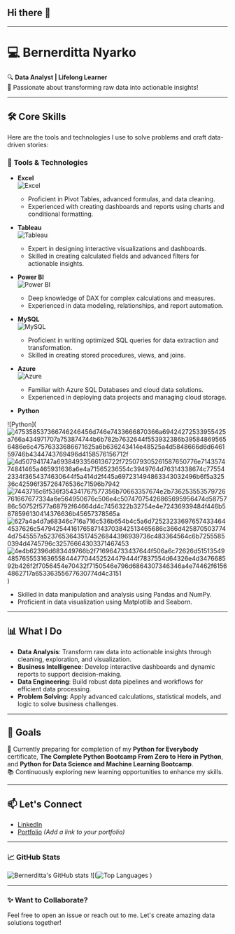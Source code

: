 ## Hi there 👋

---

# 💻 Bernerditta Nyarko  
🔍 **Data Analyst | Lifelong Learner**  
🌟 Passionate about transforming raw data into actionable insights!  

---

## 🛠️ Core Skills  
Here are the tools and technologies I use to solve problems and craft data-driven stories:  

### 🧰 **Tools & Technologies**
- **Excel**  
  ![Excel]()  
  - Proficient in Pivot Tables, advanced formulas, and data cleaning.  
  - Experienced with creating dashboards and reports using charts and conditional formatting.  

- **Tableau**  
  ![Tableau]()  
  - Expert in designing interactive visualizations and dashboards.  
  - Skilled in creating calculated fields and advanced filters for actionable insights.  

- **Power BI**  
  ![Power BI]()  
  - Deep knowledge of DAX for complex calculations and measures.  
  - Experienced in data modeling, relationships, and report automation.  

- **MySQL**  
  ![MySQL]()  
  - Proficient in writing optimized SQL queries for data extraction and transformation.  
  - Skilled in creating stored procedures, views, and joins.  

- **Azure**  
  ![Azure]()  
  - Familiar with Azure SQL Databases and cloud data solutions.  
  - Experienced in deploying data projects and managing cloud storage.  

- **Python**






 ![Python](![475358537366746246456d746e7433666870366a69424272533955425a766a434971707a753874744b6b782b7632644f553932386b395848695656486e6c47576333686671625a6b636243414e48525a4d5848666d6d646159746b4344743769496d4158576156712f](https://github.com/user-attachments/assets/a9166696-feae-4b0b-b05d-239020124837)
![4d507941747a69384933566136722f725079305261587650776e714357474841465a465931636a6e4a71565236554c3949764d76314338674c775542334f3654374630644f5a414d2f445a697231494863343032496b6f5a32536c42596f35726476536c71596b7942](https://github.com/user-attachments/assets/03fcd60d-b99d-4046-aba7-78641c2c61ab)
![7443716c6f536f354341767577356b70663357674e2b736253553579726761667677334a6e564950676c506e4c50747075426865695956474d5875786c50752f577a68792f64664d4c7456322b32754e4e72436939484f446b5878596130414376636b45657378565a](https://github.com/user-attachments/assets/f478fcc0-c2a8-425f-aa04-fedfdbcb5795)
![627a4a4d7a68346c716a716c536b654b4c5a6d725232336976574334644537626c54794254416176587143703842513465686c366d4258705037744d7545557a52376536435174526844396939736c483364564c6b72555850394d4745796c32576664303371467453](https://github.com/user-attachments/assets/77c4988c-b3bc-4e9e-90ef-cdde62fa25c2)
![4e4b62396d683449766b2f716964733437644f506a6c72626d5151354948576555316365584447704452524479444f7837554d64326e4d347668592b426f2f7056454e70432f7150546e796d6864307346346a4e74462f61564862717a65336355677630774d4c3151](https://github.com/user-attachments/assets/715326fd-75bd-41fc-b46d-ca4629ee6d2a)
)
  - Skilled in data manipulation and analysis using Pandas and NumPy.  
  - Proficient in data visualization using Matplotlib and Seaborn.  





---

## 📊 What I Do  
- **Data Analysis**: Transform raw data into actionable insights through cleaning, exploration, and visualization.  
- **Business Intelligence**: Develop interactive dashboards and dynamic reports to support decision-making.  
- **Data Engineering**: Build robust data pipelines and workflows for efficient data processing.  
- **Problem Solving**: Apply advanced calculations, statistical models, and logic to solve business challenges.  

---

## 🌟 Goals  
🚀 Currently preparing for completion of my **Python for Everybody** certificate, **The Complete Python Bootcamp From Zero to Hero in Python**, and **Python for Data Science and Machine Learning Bootcamp**.  
📚 Continuously exploring new learning opportunities to enhance my skills.

---

## 📫 Let's Connect  
- [LinkedIn](https://www.linkedin.com/in/bernerditta-nyarko/)  
- [Portfolio](#) _(Add a link to your portfolio)_
  

---
### 📈 GitHub Stats  
![Bernerditta's GitHub stats](https://github-readme-stats.vercel.app/api?username=Bernerditta&show_icons=true&theme=radical) 
![(![Top Languages](https://github-readme-stats.vercel.app/api/top-langs/?username=Bernerditta&layout=compact&theme=radical)
)


---

### ✨ Want to Collaborate?  
Feel free to open an issue or reach out to me. Let's create amazing data solutions together!



